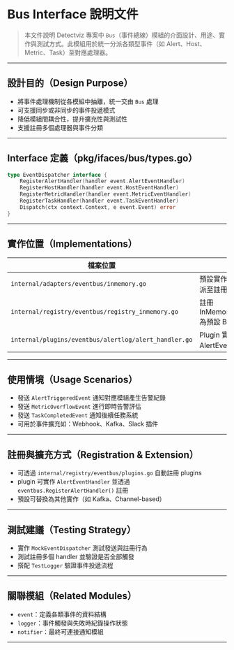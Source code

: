 

# Bus Interface 說明文件

> 本文件說明 Detectviz 專案中 `Bus`（事件總線）模組的介面設計、用途、實作與測試方式。此模組用於統一分派各類型事件（如 Alert、Host、Metric、Task）至對應處理器。

---

## 設計目的（Design Purpose）

- 將事件處理機制從各模組中抽離，統一交由 `Bus` 處理
- 可支援同步或非同步的事件投遞模式
- 降低模組間耦合性，提升擴充性與測試性
- 支援註冊多個處理器與事件分類

---

## Interface 定義（pkg/ifaces/bus/types.go）

```go
type EventDispatcher interface {
    RegisterAlertHandler(handler event.AlertEventHandler)
    RegisterHostHandler(handler event.HostEventHandler)
    RegisterMetricHandler(handler event.MetricEventHandler)
    RegisterTaskHandler(handler event.TaskEventHandler)
    Dispatch(ctx context.Context, e event.Event) error
}
```

---

## 實作位置（Implementations）

| 檔案位置                                         | 描述                         |
|--------------------------------------------------|------------------------------|
| `internal/adapters/eventbus/inmemory.go`         | 預設實作，將事件分派至註冊的 handler |
| `internal/registry/eventbus/registry_inmemory.go`| 註冊 InMemoryDispatcher 為預設 Bus |
| `internal/plugins/eventbus/alertlog/alert_handler.go` | Plugin 實作 AlertEvent 處理器 |

---

## 使用情境（Usage Scenarios）

- 發送 `AlertTriggeredEvent` 通知對應模組產生告警紀錄
- 發送 `MetricOverflowEvent` 進行即時告警評估
- 發送 `TaskCompletedEvent` 通知後續任務系統
- 可用於事件擴充如：Webhook、Kafka、Slack 插件

---

## 註冊與擴充方式（Registration & Extension）

- 可透過 `internal/registry/eventbus/plugins.go` 自動註冊 plugins
- plugin 可實作 `AlertEventHandler` 並透過 `eventbus.RegisterAlertHandler()` 註冊
- 預設可替換為其他實作（如 Kafka、Channel-based）

---

## 測試建議（Testing Strategy）

- 實作 `MockEventDispatcher` 測試發送與註冊行為
- 測試註冊多個 handler 並驗證是否全部觸發
- 搭配 `TestLogger` 驗證事件投遞流程

---

## 關聯模組（Related Modules）

- `event`：定義各類事件的資料結構
- `logger`：事件觸發與失敗時紀錄操作狀態
- `notifier`：最終可連接通知模組

---